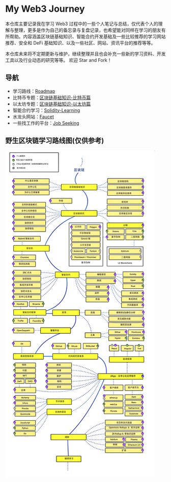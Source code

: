 # My Web3 Journey

本仓库主要记录我在学习 Web3 过程中的一些个人笔记与总结，仅代表个人的理解与整理，更多是作为自己的备忘录与复盘记录，也希望能对同样在学习的朋友有所帮助。内容涵盖区块链基础知识、智能合约开发基础及一些比较推荐的学习网站推荐、安全和 DeFi 基础知识、以及一些社区、网站、资讯平台的推荐等等。

本仓库未来将不定期更新与维护，继续整理并且也会补充一些新的学习资料、开发工具以及行业动态的研究等等。
欢迎 Star and Fork！

## 导航

- 学习路线：[Roadmap](./Roadmap/Roadmap.md)
- 比特币专题：[区块链基础知识-比特币篇](./区块链技术与应用-比特币篇/01-课程介绍.md)
- 以太坊专题：[区块链基础知识-以太坊篇](./区块链知识与应用-以太坊篇/00-课程介绍.md)
- 智能合约学习：[Solidity-Learning](./Solidity-Learning/README.md)
- 水龙头网站：[Faucet](./Faucet/Faucet.md)
- 一些找工作的平台：[Job Seeking](./Job-Seeking/Job-Seeking.md)

## 野生区块链学习路线图(仅供参考)

![](./Roadmap/img/Roadmap.png)
